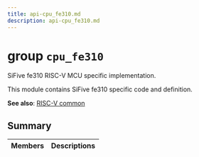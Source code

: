 ```yaml
---
title: api-cpu_fe310.md
description: api-cpu_fe310.md
---
```

# group `cpu_fe310` 

SiFive fe310 RISC-V MCU specific implementation.

This module contains SiFive fe310 specific code and definition.

**See also**: [RISC-V common](./doc/starlight-docs/src/content/docs/apidoc/api-undefined.md#group__cpu__riscv__common)

## Summary

 Members                        | Descriptions                                
--------------------------------|---------------------------------------------

